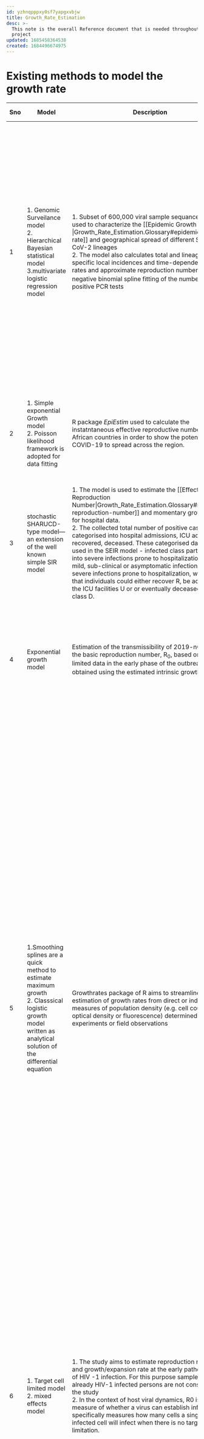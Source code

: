 ```yaml
---
id: yzhnqpppxy0sf7yapgxvbjw
title: Growth_Rate_Estimation
desc: >-
  This note is the overall Reference document that is needed throughout this
  project
updated: 1685458364538
created: 1684496674975
---
```

# Existing methods to model the growth rate

|Sno|Model | Description | Name of the microorganism | Reference | Data Used | Notes|
|---|------|-------|------------|------|-------|------|
|1|1. Genomic Surveilance model <br> 2. Hierarchical Bayesian statistical model <br> 3.multivariate logistic regression model  | 1. Subset of 600,000 viral sample sequances were used to characterize the [[Epidemic Growth rate \|Growth_Rate_Estimation.Glossary#epidemic-growth-rate]] and geographical spread of different SARS CoV-2 lineages <br> 2. The model also calculates total and lineage-specific local incidences and time-dependent growth rates and approximate reproduction numbers R<sub>t</sub> by negative binomial spline fitting of the number of daily positive PCR tests|SARS CoV-2|[Vöhringer, H.S., et al. Genomic reconstruction of the SARS-CoV-2 epidemic in England. Nature 600, 506–511 (2021). ](https://doi.org/10.1038/s41586-021-04069-y)| Positive case data along with the sequences | 1. The effect of immunity is currently not modelled - this can have impact on the spread of a particular lineage.<br> 2. Stochastic growth events are not fully accounted so the estimated growth rate will not reflect viral tranmissibility<br> 3. In its current form, the model accounts for only a single introduction event per LTLA <br> 4. The modelled curves are smoothed over intervals of approximately 7 d.|
|2|1. Simple exponential Growth model <br> 2. Poisson likelihood framework is adopted for data fitting <br>  | R package _EpiEstim_ used to calculate the instatntaneous effective reproductive number of 12 African countries in order to show the potential of COVID-19 to spread across the region.|SARS CoV-2|[Musa, S.S., et al. Estimation of exponential growth rate and basic reproduction number of the coronavirus disease 2019 (COVID-19) in Africa. Infect Dis Poverty 9, 96 (2020).](https://doi.org/10.1186/s40249-020-00718-y)|1.Daily number of Covid-cases - time series data.<br>|1.Estimation for the early stages of the pandemic <br> 2. R<sub>0</sub> is also computed. <br> 3. SI that was used is from the estimates based on cases obtained in china|
|3|stochastic SHARUCD-type model—an extension of the well known simple SIR model| 1. The model is used to estimate the [[Effective Reproduction Number\|Growth_Rate_Estimation.Glossary#reffective-reproduction-number]] and momentary growth rates for hospital data.<br> 2. The collected total number of positive cases were categorised into hospital admissions, ICU admissions, recovered, deceased. These categorised data are used in the SEIR model - infected class partitioned into severe infections prone to hospitalization (H) and mild, sub-clinical or asymptomatic infections (A). For severe infections prone to hospitalization, we assume that individuals could either recover R, be admitted to the ICU facilities U or or eventually deceased into class D.| SARS CoV-2| [Aguiar, et al. "Reproduction ratio and growth rates: Measures for an unfolding pandemic." PLoS One 15.7 (2020): e0236620.](https://doi.org/10.1371/journal.pone.0236620)| Number of positive cases | The data is collected from March 4 2020 to May 9 2020. The frequency at which the data is collected is not known. The model is parameterised using the initial pandemic data.|
|4|Exponential growth model  |Estimation of the transmissibility of 2019-nCoV via the basic reproduction number, R<sub>0</sub>, based on the limited data in the early phase of the outbreak. R<sub>0</sub> is obtained using the estimated intrinsic growth rate.|SARS Cov-2|[Zhao, Shi, et al. "Preliminary estimation of the basic reproduction number of novel coronavirus (2019-nCoV) in China, from 2019 to 2020: A data-driven analysis in the early phase of the outbreak." International journal of infectious diseases 92 (2020): 214-217.](https://doi.org/10.1016/j.ijid.2020.01.050)| Positive test time series data|1. Non linear least square was used for data fitting and parameter estimation<br> 2.SI information from SARS and MERS, which share a similar pathogen as 2019-nCoV were used.|
|5|1.Smoothing splines are a quick method to estimate maximum growth <br> 2. Classsical logistic growth model written as analytical solution of the differential equation |Growthrates package of R aims to streamline estimation of growth rates from direct or indirect measures of population density (e.g. cell counts, optical density or fluorescence) determined in batch experiments or field observations | different species of bacteria, archaea, protists, and metazoa | [Estimation of Growth Rates with Package growthrates, Part 1: Introduction Thomas Petzoldt](https://cran.r-project.org/web/packages/growthrates/vignettes/Introduction.html)| 1. Concentration <br> 2. time <br> 3. value of the indirect measure.| 1.Nonlinear fitting of parametric growth models like the logistic or the Gompertz growth model. Parametric model fitting is done by using package FME (Flexible Modelling Environment) of Soetaert and Petzoldt (2010). In addition to growth models given in closed form (i.e. empirical regression equations or analytical solutions of differential equations) it is also possible to use numerically integrated systems of differential equation. Such models are then solved with package `deSolve’ (Soetaert, Petzoldt, and Setzer 2010).<br> 2. Fitting of linear models to the period of exponential growth using the ``growth rates made easy method’’ of Hall et al. (2014) , <br>3. Nonparametric growthrate estimation by using smoothers. R contains several powerful smoothing methods, that can leveraged for this purpose. The currently implemented method uses function smooth.spline, similar to the package grofit (Kahm et al. 2010).| 
|6| 1. Target cell limited model <br> 2. mixed effects model| 1. The study aims to estimate reproduction number and growth/expansion rate at the early pathogenesis of HIV -1 infection. For this purpose samples from already HIV-1 infected persons are not considered for the study <br> 2. In the context of host viral dynamics, R0 is a measure of whether a virus can establish infection. It specifically measures how many cells a single infected cell will infect when there is no target cell limitation.  | HIV-1 | [Ribeiro, Ruy M et al. “Estimation of the initial viral growth rate and basic reproductive number during acute HIV-1 infection.” Journal of virology vol. 84,12 (2010): 6096-102.](https://doi.org/10.1128/JVI.00127-10)|HIV viral load data from the plasma of 51 donors. The data seems to be collected 10 times with an interval for each sample| 1. The time of infection for the sample collected is not known which is the t<sub>0</sub>. The work arbitarily defines the time of origin as as the time that the subject’s viral load first reached the limit of detection, 50 cp/ml, and call it t<sub>50</sub>. <br> 2. Linear mixed effects model is used for estimating the expansion rate|
|7|1. Exponential growth model <br> 2. Polynomial growth model|The study aims to analyse the growth pattern of Ebola virus disease epidemic in different spatial scales  (regional, national, and subnational) in western Africa.<br> 3. The growth trend in the regional endemics followed a polynomial exponenetial function. | Ebola Virus|[Chowell, Gerardo et al. “The Western Africa ebola virus disease epidemic exhibits both global exponential and local polynomial growth rates.” PLoS currents vol. 7 ecurrents.outbreaks.8b55f4bad99ac5c5db3663e916803261. 21 Jan. 2015.](https://doi.org/10.1371%2Fcurrents.outbreaks.8b55f4bad99ac5c5db3663e916803261)|Weekly time series  of reported Ebola virus disease case numbers.| The local data was first plotted on the semi-logrithamic scale. Exponential growth is evident if a straight line fits well several consecutive disease generations of the epidemic curve, whereas a strong curvature in semi-logarithmic scale would be indicative of sub-exponential growth and a straight line fitted to the square-root transformed epidemic curve would be indicative of quadratic polynomial growth.|
|8|| 1. The study aims to develop a mathematical model to explain the cubic growth of AIDS and apply it in the homosexual population <br> 2. The risk-based model builds on the fact that the amount of 'risky' behaviour is not distributed equally among the population. It also assumes that the people with similar risk behaviour tend to primarly interact among themselves (biased mixing) rather than equally with others(homogenous mixing), finally the model incroporates the epidemologic data on the progression from initial HIV infection to AIDS. | HIV-AIDS|||  |
|9|  Emprical model | Development of improved maximal growth rate estimator and prediction of maximal growth rates from over 200,000 genomes, metagenome assembled genomes, and single-cell amplified genomes to survey growth potential across the range of prokaryotic diversity|Prokaryotic organisms||||



# General Growth Rate models


## Exponential

$$
x(t) = x_0e^rt
$$

x<sub>0</sub> - Initial value <br> r - growth rate

## Logistic 
c(t) is assumed to satisfy the following equation: <br>
 $$
 c'(t) = rc(t)[1 - \frac{c(t)}{K}] 
 $$
 <br> This equation has an explicit solution: <br>  
 $$
 c(t)= K/{1+[(K/c_0)-1]e^{-rt})}  
 $$
  c(t) - expected cumulative cases <br> K - final size of the epidemic which c(t) approches

## Richards
c(t) in Richards satisfies <br>
$$
 c'(t) = r c(t) \biggl[1- \biggl(\frac{c(t)}{K} \biggr)^a \biggr] 
 $$
 which has solution : <br>  

$$ 
c(t) = \frac{K}{ ( 1+ [(K/c_0)^a-1 )\exp\{ -r_0t/[1-(c_0/K)^a]\} )^{1/a}} 
$$

## Delayed Logistics

While Logistic model is used to describe the cumulative incidence, this model is used to model the cumulative death

$$
d(t) = \int_0^t c_{{}_{\rm Log}}(s)e^{-m(t-s)}\,ds 
$$

- where c<sub>Log</sub>(t) is the solution to the logistic model
- m is the rate of delay that is exponenetially distributed.

*__In Logistic, Richards, Delayed Logistics the interval incidence is obtained by differencing cumulative expressions __*
$$
x(t) = c(t + \Delta t)-c(t)
$$
*_where c(t) is cumulative incidence, and x(t) is interval incidence (typically daily or weekly)._* [1]
## SEIR model (phenomenological model)







# References
[1]: <https://doi.org/10.1007/s11538-013-9918-2>


